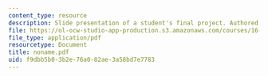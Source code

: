 ```yaml
---
content_type: resource
description: Slide presentation of a student's final project. Authored by Dan Morales.
file: https://ol-ocw-studio-app-production.s3.amazonaws.com/courses/16-422-human-supervisory-control-of-automated-systems-spring-2004/f9dbb5b03b2e76a082ae3a58bd7e7783_noname.pdf
file_type: application/pdf
resourcetype: Document
title: noname.pdf
uid: f9dbb5b0-3b2e-76a0-82ae-3a58bd7e7783
---
```

